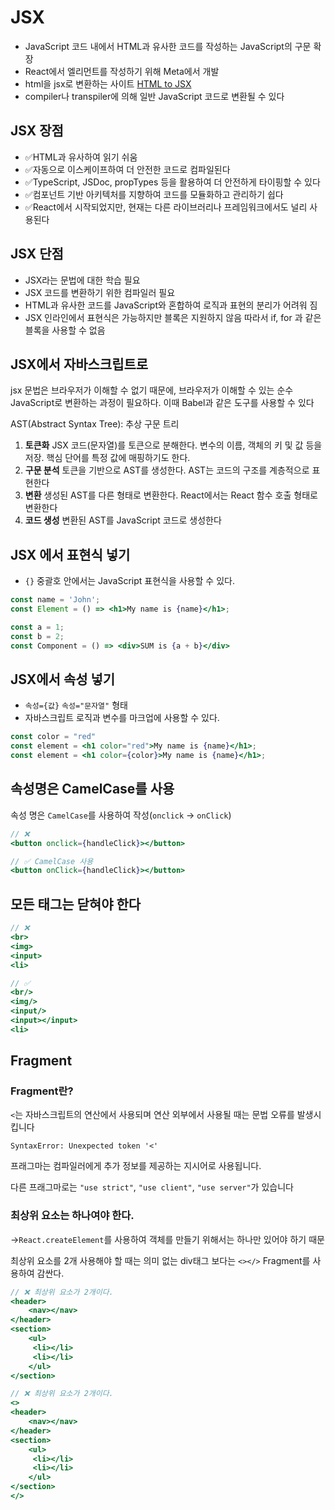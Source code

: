 # JSX

* JavaScript 코드 내에서 HTML과 유사한 코드를 작성하는 JavaScript의 구문 확장
* React에서 엘리먼트를 작성하기 위해 Meta에서 개발
* html을 jsx로 변환하는 사이트 [HTML to JSX](https://transform.tools/html-to-jsx)
* compiler나 transpiler에 의해 일반 JavaScript 코드로 변환될 수 있다


## JSX 장점

* ✅HTML과 유사하여 읽기 쉬움
* ✅자동으로 이스케이프하여 더 안전한 코드로 컴파일된다
* ✅TypeScript, JSDoc, propTypes 등을 활용하여 더 안전하게 타이핑할 수 있다
* ✅컴포넌트 기반 아키텍처를 지향하여 코드를 모듈화하고 관리하기 쉽다
* ✅React에서 시작되었지만, 현재는 다른 라이브러리나 프레임워크에서도 널리 사용된다


## JSX 단점

* JSX라는 문법에 대한 학습 필요
* JSX 코드를 변환하기 위한 컴파일러 필요
* HTML과 유사한 코드를 JavaScript와 혼합하여 로직과 표현의 분리가 어려워 짐
* JSX 인라인에서 표현식은 가능하지만 블록은 지원하지 않음 따라서 if, for 과 같은 블록을 사용할 수 없음


## JSX에서 자바스크립트로

jsx 문법은 브라우저가 이해할 수 없기 때문에, 브라우저가 이해할 수 있는 순수 JavaScript로 변환하는 과정이 필요하다. 이때 Babel과 같은 도구를 사용할 수 있다

AST(Abstract Syntax Tree): 추상 구문 트리

1. **토큰화**
   JSX 코드(문자열)를 토큰으로 분해한다. 변수의 이름, 객체의 키 및 값 등을 저장. 핵심 단어를 특정 값에 매핑하기도 한다.
2. **구문  분석**
   토큰을 기반으로 AST를 생성한다. AST는 코드의 구조를 계층적으로 표현한다
3. **변환**
   생성된 AST를 다른 형태로 변환한다. React에서는 React 함수 호출 형태로 변환한다
4. **코드 생성**
   변환된 AST를 JavaScript 코드로 생성한다


## JSX 에서 표현식 넣기

* `{}` 중괄호 안에서는 JavaScript 표현식을 사용할 수 있다.

```jsx
const name = 'John';
const Element = () => <h1>My name is {name}</h1>;
```

```jsx
const a = 1;
const b = 2;
const Component = () => <div>SUM is {a + b}</div>
```


## JSX에서 속성 넣기

* `속성={값}` `속성="문자열"` 형태
* 자바스크립트 로직과 변수를 마크업에 사용할 수 있다.

```jsx
const color = "red"
const element = <h1 color="red">My name is {name}</h1>;
const element = <h1 color={color}>My name is {name}</h1>;
```


## 속성명은 CamelCase를 사용

속성 명은 `CamelCase`를 사용하여 작성(`onclick` -> `onClick`)

```jsx
// ❌
<button onclick={handleClick}></button>
```

```jsx
// ✅ CamelCase 사용
<button onClick={handleClick}></button>
```


## 모든 태그는 닫혀야 한다

```jsx
// ❌
<br>
<img>
<input>
<li>
```

```jsx
// ✅
<br/>
<img/>
<input/>
<input></input>
<li>
```


## Fragment


### Fragment란?

`<`는 자바스크립트의 연산에서 사용되며 연산 외부에서 사용될 때는 문법 오류를 발생시킵니다

```
SyntaxError: Unexpected token '<'
```

프래그마는 컴파일러에게 추가 정보를 제공하는 지시어로 사용됩니다.

다른 프래그마로는 `"use strict"`, `"use client"`, `"use server"`가 있습니다


### **최상위 요소는 하나여야 한다.**

->`React.createElement`를 사용하여 객체를 만들기 위해서는 하나만 있어야 하기 때문

최상위 요소를 2개 사용해야 할 때는 의미 없는 div태그 보다는 `<></>` Fragment를 사용하여 감싼다.

```jsx
// ❌ 최상위 요소가 2개이다.
<header>
    <nav></nav>
</header>
<section>
    <ul>
     <li></li>
     <li></li>
    </ul>
</section>
```

```jsx
// ❌ 최상위 요소가 2개이다.
<>
<header>
    <nav></nav>
</header>
<section>
    <ul>
     <li></li>
     <li></li>
    </ul>
</section>
</>
```

